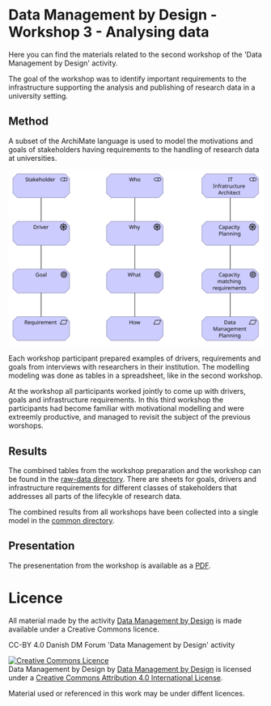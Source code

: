 # Data Management by Design - Workshop 3 - Analysing data

Here you can find the materials related to the second workshop of the
'Data Management by Design' activity.

The goal of the workshop was to identify important requirements to the
infrastructure supporting the analysis and publishing of research data in a
university setting. 

## Method

A subset of the ArchiMate language is used to model the motivations
and goals of stakeholders having requirements to the handling of
research data at universities.

![Example of the simplified ArchiMate motivation modelling used in the workshop](../ws1/SimpleMotivationExample.svg)

Each workshop participant prepared examples of drivers, requirements
and goals from interviews with researchers in their institution. The
modelling modeling was done as tables in a spreadsheet, like in the second workshop.

At the workshop all participants worked jointly to come up with
drivers, goals and infrastructure requirements. In this third workshop
the participants had become familiar with motivational modelling and
were extreemly productive, and managed to revisit the subject of the
previous worshops.

## Results

The combined tables from the workshop preparation and the workshop can
be found in the [raw-data directory](raw-data). There are sheets for
goals, drivers and infrastructure requirements for different classes
of stakeholders that addresses all parts of the lifecykle of research
data.

The combined results from all workshops have been collected into a
single model in the [common directory](../common).

## Presentation

The presenentation from the workshop is available as a [PDF](ws3-slides.pdf).

# Licence 

All material made by the activity [Data Management by Design](https://github.com/Data-Management-by-Design/DMbD) is made available under a Creative Commons licence.

CC-BY 4.0 Danish DM Forum 'Data Management by Design' activity

<a rel="license" href="http://creativecommons.org/licenses/by/4.0/"><img alt="Creative Commons Licence" style="border-width:0" src="https://i.creativecommons.org/l/by/4.0/88x31.png" /></a><br /><span xmlns:dct="http://purl.org/dc/terms/" property="dct:title">Data Management by Design</span> by <a xmlns:cc="http://creativecommons.org/ns#" href="https://github.com/Data-Management-by-Design/DMbD" property="cc:attributionName" rel="cc:attributionURL">Data Management by Design</a> is licensed under a <a rel="license" href="http://creativecommons.org/licenses/by/4.0/">Creative Commons Attribution 4.0 International License</a>.

Material used or referenced in this work may be under diffent licences.

